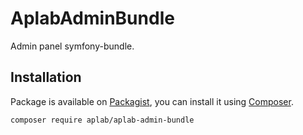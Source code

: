 # AplabAdminBundle
Admin panel symfony-bundle.
## Installation

Package is available on [Packagist](https://packagist.org/packages/aplab/aplab-admin-bundle),
you can install it using [Composer](http://getcomposer.org).

```shell
composer require aplab/aplab-admin-bundle
```

